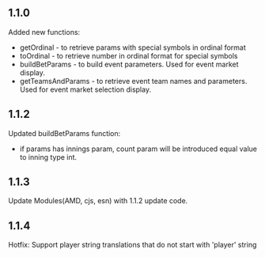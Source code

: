 ## 1.1.0

Added new functions:
- getOrdinal - to retrieve params with special symbols in ordinal format
- toOrdinal - to retrieve number in ordinal format for special symbols
- buildBetParams - to build event parameters. Used for event market display.
- getTeamsAndParams - to retrieve event team names and parameters. Used for event market selection display.
## 1.1.2

Updated buildBetParams function:
- if params has innings param, count param will be introduced equal value to inning type int.
## 1.1.3

Update Modules(AMD, cjs, esn) with 1.1.2 update code.

## 1.1.4

Hotfix: Support player string translations that do not start with 'player' string